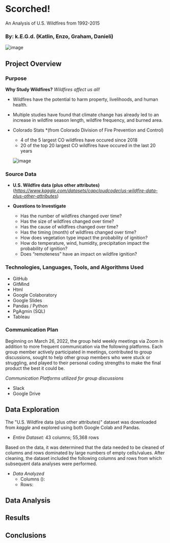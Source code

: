 # Scorched!
An Analysis of U.S. Wildfires from 1992-2015

### By: k.E.G.d. (Katlin, Enzo, Graham, Danieli)

![image](https://user-images.githubusercontent.com/92705556/164362996-733acdf8-498c-4ec8-83fc-886dc000c433.png)


## Project Overview

### Purpose
**Why Study Wildfires?**  *Wildfires affect us all!*
- Wildfires have the potential to harm property, livelihoods, and human health. 
- Multiple studies have found that climate change has already led to an increase in wildfire season length, wildfire frequency, and burned area.

- Colorado Stats *(from Colorado Division of Fire Prevention and Control)
    - 4 of the 5 largest CO wildfires have occured since 2018
    - 20 of the top 20 largest CO wildfires have occured in the last 20 years
    
  ![image](https://user-images.githubusercontent.com/92705556/164361745-b2a8f5df-9c5e-4cca-8481-0344584ea7f7.png)


### Source Data 
- **U.S. Wildfire data (plus other attributes)** (*https://www.kaggle.com/datasets/capcloudcoder/us-wildfire-data-plus-other-attributes*) 

- **Questions to Investigate**
    - Has the number of wildfires changed over time?
    - Has the size of wildfires changed over time?
    - Has the cause of wildfires changed over time?
    - Has the timing (month) of wildfires changed over time?
    - How does vegetation type impact the probability of ignition?
    - How do temperature, wind, humidity, precipitation impact the probability of ignition?
    - Does “remoteness” have an impact on wildfire ignition?


### Technologies, Languages, Tools, and Algorithms Used
- GitHub
- GitMind
- Html
- Google Colaboratory
- Google Slides
- Pandas / Python
- PgAgmin (SQL)
- Tableau

### Communication Plan
Beginning on March 26, 2022, the group held weekly meetings via Zoom in addition to more frequent communication via the following platforms. Each group member actively participated in meetings, contributed to group discussions, sought to help other group members who were stuck or struggling, and played to their personal coding strengths to make the final product the best it could be.

*Communication Platforms utilized for group discussions*
- Slack
- Google Drive

## Data Exploration
The "U.S. Wildfire data (plus other attributes)" dataset was downloaded from *kaggle* and explored using both Google Colab and Pandas. 
- *Entire Dataset:* 43 columns; 55,368 rows 
  
Based on the data, it was determined that the data needed to be cleaned of columns and rows dominated by large numbers of empty cells/values. After cleaning, the dataset included the following columns and rows from which subsequent data analyses were performed.  
- *Data Analyzed* 
    - Columns (): 
    - Rows: 

## Data Analysis

## Results

## Conclusions
